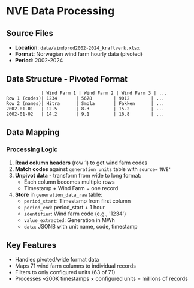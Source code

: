 # NVE Data Processing

## Source Files
- **Location**: `data/vindprod2002-2024_kraftverk.xlsx`
- **Format**: Norwegian wind farm hourly data (pivoted)
- **Period**: 2002-2024

## Data Structure - Pivoted Format
```
             | Wind Farm 1 | Wind Farm 2 | Wind Farm 3 | ...
Row 1 (codes)| 1234       | 5678        | 9012        | ...
Row 2 (names)| Hitra      | Smola       | Fakken      | ...
2002-01-01   | 12.5       | 8.3         | 15.2        | ...
2002-01-02   | 14.2       | 9.1         | 16.8        | ...
```

## Data Mapping

### Processing Logic
1. **Read column headers** (row 1) to get wind farm codes
2. **Match codes** against `generation_units` table with `source='NVE'`
3. **Unpivot data** - transform from wide to long format:
   - Each column becomes multiple rows
   - Timestamp + Wind Farm = one record
4. **Store** in `generation_data_raw` table:
   - `period_start`: Timestamp from first column
   - `period_end`: period_start + 1 hour
   - `identifier`: Wind farm code (e.g., '1234')
   - `value_extracted`: Generation in MWh
   - `data`: JSONB with unit name, code, timestamp

## Key Features
- Handles pivoted/wide format data
- Maps 71 wind farm columns to individual records
- Filters to only configured units (63 of 71)
- Processes ~200K timestamps × configured units = millions of records